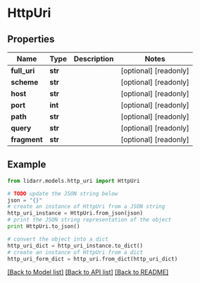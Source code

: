 # HttpUri


## Properties
Name | Type | Description | Notes
------------ | ------------- | ------------- | -------------
**full_uri** | **str** |  | [optional] [readonly] 
**scheme** | **str** |  | [optional] [readonly] 
**host** | **str** |  | [optional] [readonly] 
**port** | **int** |  | [optional] [readonly] 
**path** | **str** |  | [optional] [readonly] 
**query** | **str** |  | [optional] [readonly] 
**fragment** | **str** |  | [optional] [readonly] 

## Example

```python
from lidarr.models.http_uri import HttpUri

# TODO update the JSON string below
json = "{}"
# create an instance of HttpUri from a JSON string
http_uri_instance = HttpUri.from_json(json)
# print the JSON string representation of the object
print HttpUri.to_json()

# convert the object into a dict
http_uri_dict = http_uri_instance.to_dict()
# create an instance of HttpUri from a dict
http_uri_form_dict = http_uri.from_dict(http_uri_dict)
```
[[Back to Model list]](../README.md#documentation-for-models) [[Back to API list]](../README.md#documentation-for-api-endpoints) [[Back to README]](../README.md)


